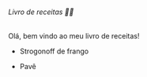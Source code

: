 ###### Livro de receitas :man_cook:

Olá, bem vindo ao meu livro de receitas!

* Strogonoff de frango

* Pavê

  
